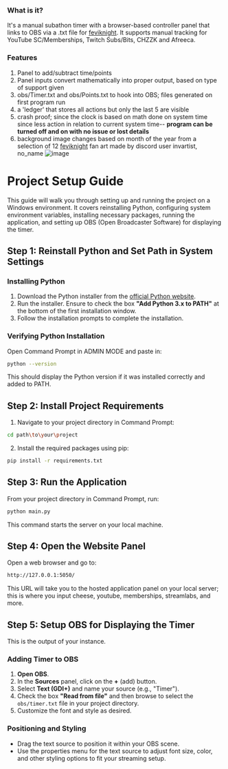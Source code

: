 ### What is it?
It's a manual subathon timer with a browser-based controller panel that links to OBS via a .txt file for [feviknight](https://www.twitch.tv/feviknight). It supports manual tracking for YouTube SC/Memberships, Twitch Subs/Bits, CHZZK and Afreeca.

### Features
1. Panel to add/subtract time/points
2. Panel inputs convert mathematically into proper output, based on type of support given
3. obs/Timer.txt and obs/Points.txt to hook into OBS; files generated on first program run
4. a 'ledger' that stores all actions but only the last 5 are visible
5. crash proof; since the clock is based on math done on system time since less action in relation to current system time-- **program can be turned off and on with no issue or lost details**
6. background image changes based on month of the year from a selection of 12 [feviknight](https://www.twitch.tv/feviknight) fan art made by discord user invartist, no_name 
![image](https://github.com/user-attachments/assets/88de1d4e-b376-427c-9b87-5a732a9f778b)

# Project Setup Guide

This guide will walk you through setting up and running the project on a Windows environment. It covers reinstalling Python, configuring system environment variables, installing necessary packages, running the application, and setting up OBS (Open Broadcaster Software) for displaying the timer.

## Step 1: Reinstall Python and Set Path in System Settings

### Installing Python

1. Download the Python installer from the [official Python website](https://www.python.org/downloads/).
2. Run the installer. Ensure to check the box **"Add Python 3.x to PATH"** at the bottom of the first installation window.
3. Follow the installation prompts to complete the installation.

### Verifying Python Installation

Open Command Prompt in ADMIN MODE and paste in:
```bash
python --version
```
This should display the Python version if it was installed correctly and added to PATH.

## Step 2: Install Project Requirements

1. Navigate to your project directory in Command Prompt:
```bash
cd path\to\your\project
```
2. Install the required packages using pip:
```bash
pip install -r requirements.txt
```

## Step 3: Run the Application

From your project directory in Command Prompt, run:
```bash
python main.py
```
This command starts the server on your local machine.

## Step 4: Open the Website Panel

Open a web browser and go to:
```bash
http://127.0.0.1:5050/
```
This URL will take you to the hosted application panel on your local server; this is where you input cheese, youtube, memberships, streamlabs, and more.

## Step 5: Setup OBS for Displaying the Timer
This is the output of your instance. 
### Adding Timer to OBS

1. **Open OBS**.
2. In the **Sources** panel, click on the **+** (add) button.
3. Select **Text (GDI+)** and name your source (e.g., "Timer").
4. Check the box **"Read from file"** and then browse to select the `obs/timer.txt` file in your project directory.
5. Customize the font and style as desired.

### Positioning and Styling

- Drag the text source to position it within your OBS scene.
- Use the properties menu for the text source to adjust font size, color, and other styling options to fit your streaming setup.


